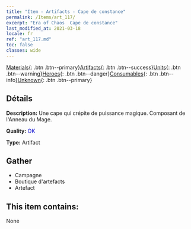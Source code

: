 ```yaml
---
title: "Item - Artifacts - Cape de constance"
permalink: /Items/art_117/
excerpt: "Era of Chaos  Cape de constance"
last_modified_at: 2021-03-18
locale: fr
ref: "art_117.md"
toc: false
classes: wide
---
```

 [Materials](/fr/Items/){: .btn .btn--primary}[Artifacts](/fr/Items/Artifacts/){: .btn .btn--success}[Units](/fr/Items/Units/){: .btn .btn--warning}[Heroes](/fr/Items/Heroes/){: .btn .btn--danger}[Consumables](/fr/Items/Consumables/){: .btn .btn--info}[Unknown](/fr/Items/Unknown/){: .btn .btn--primary}

## Détails
 **Description:** Une cape qui crépite de puissance magique. Composant de l'Anneau du Mage.

 **Quality:** <span style="color: #0000CD">OK</span>

 **Type:** Artifact

## Gather

*    Campagne 
*    Boutique d'artefacts 
*    Artefact 

## This item contains:

  None

